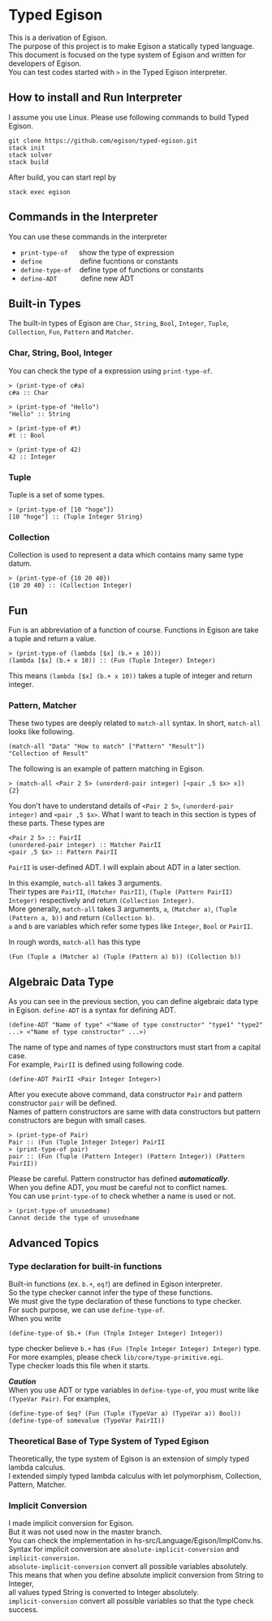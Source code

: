 # Typed Egison
This is a derivation of Egison.  
The purpose of this project is to make Egison a statically typed language.  
This document is focused on the type system of Egison and written for developers of Egison.  
You can test codes started with `>` in the Typed Egison interpreter.

## How to install and Run Interpreter
I assume you use Linux.
Please use following commands to build Typed Egison.
```
git clone https://github.com/egison/typed-egison.git
stack init
stack solver
stack build
```
After build, you can start repl by
```
stack exec egison
```
## Commands in the Interpreter
You can use these commands in the interpreter
- `print-type-of` &emsp;&nbsp;show the type of expression
- `define`&emsp;&emsp;&emsp;&emsp;&emsp;         define fucntions or constants
- `define-type-of` &nbsp;&nbsp;&nbsp;define type of functions or constants
- `define-ADT`&emsp;&emsp;&ensp;&nbsp;&nbsp;     define new ADT

## Built-in Types
The built-in types of Egison are
`Char`, `String`, `Bool`, `Integer`, `Tuple`, `Collection`, `Fun`, `Pattern` and `Matcher`.

### Char, String, Bool, Integer
You can check the type of a expression using `print-type-of`.  
```
> (print-type-of c#a)
c#a :: Char

> (print-type-of "Hello")
"Hello" :: String

> (print-type-of #t)
#t :: Bool

> (print-type-of 42)
42 :: Integer
```
### Tuple
Tuple is a set of some types.
```
> (print-type-of [10 "hoge"])
[10 "hoge"] :: (Tuple Integer String)
```

### Collection
Collection is used to represent a data which contains many same type datum.
```
> (print-type-of {10 20 40})
{10 20 40} :: (Collection Integer)
```

## Fun
Fun is an abbreviation of a function of course.
Functions in Egison are take a tuple and return a value.
```
> (print-type-of (lambda [$x] (b.+ x 10)))
(lambda [$x] (b.+ x 10)) :: (Fun (Tuple Integer) Integer)
```
This means `(lambda [$x] (b.+ x 10))` takes a tuple of integer and return integer.

### Pattern, Matcher
These two types are deeply related to `match-all` syntax.
In short, `match-all` looks like following.
```
(match-all "Data" "How to match" ["Pattern" "Result"])
"Collection of Result"
```

The following is an example of pattern matching in Egison.
```
> (match-all <Pair 2 5> (unorderd-pair integer) [<pair ,5 $x> x])
{2}
```
You don't have to understand details of `<Pair 2 5>`, `(unorderd-pair integer)` and `<pair ,5 $x>`.
What I want to teach in this section is types of these parts. These types are
```
<Pair 2 5> :: PairII
(unordered-pair integer) :: Matcher PairII
<pair ,5 $x> :: Pattern PairII
```
`PairII` is user-defined ADT. I will explain about ADT in a later section.

In this example, `match-all` takes 3 arguments.  
Their types are `PairII`, `(Matcher PairII)`, `(Tuple (Pattern PairII) Integer)` respectively and return `(Collection Integer)`.   
More generally, `match-all` takes 3 arguments, `a`, `(Matcher a)`, `(Tuple (Pattern a, b))` and return `(Collection b)`.  
 `a` and `b` are variables which refer some types like `Integer`, `Bool` or `PairII`.

In rough words, `match-all` has this type
```
(Fun (Tuple a (Matcher a) (Tuple (Pattern a) b)) (Collection b))
```

## Algebraic Data Type
As you can see in the previous section, you can define algebraic data type in Egison.
`define-ADT` is a syntax for defining ADT.
```
(define-ADT "Name of type" <"Name of type constructor" "type1" "type2" ...> <"Name of type constructor" ...>)
```

The name of type and names of type constructors must start from a capital case.  
For example, `PairII` is defined using following code.
```
(define-ADT PairII <Pair Integer Integer>)
```
After you execute above command, data constructor `Pair` and pattern constructor `pair` will be defined.   
Names of pattern constructors are same with data constructors but pattern constructors are begun with small cases.
```
> (print-type-of Pair)
Pair :: (Fun (Tuple Integer Integer) PairII
> (print-type-of pair)
pair :: (Fun (Tuple (Pattern Integer) (Pattern Integer)) (Pattern PairII))
```
Please be careful. Pattern constructor has defined ***automatically***.   
When you define ADT, you must be careful not to conflict names.   
You can use `print-type-of` to check whether a name is used or not.
```
> (print-type-of unusedname)
Cannot decide the type of unusedname
```
## Advanced Topics
### Type declaration for built-in functions
Built-in functions (ex. `b.+`, `eq?`) are defined in Egison interpreter.  
So the type checker cannot infer the type of these functions.  
We must give the type declaration of these functions to type checker.  
For such purpose, we can use `define-type-of`.  
When you write
```
(define-type-of $b.+ (Fun (Tnple Integer Integer) Integer))
```
type checker believe `b.+` has `(Fun (Tnple Integer Integer) Integer)` type.  
For more examples, please check `lib/core/type-primitive.egi`.  
Type checker loads this file when it starts.  

***Caution***  
When you use ADT or type variables in `define-type-of`, you must write like `(TypeVar Pair)`.
For examples,
```
(define-type-of $eq? (Fun (Tuple (TypeVar a) (TypeVar a)) Bool))
(define-type-of somevalue (TypeVar PairII))
```

### Theoretical Base of Type System of Typed Egison
Theoretically, the type system of Egison is an extension of simply typed lambda calculus.  
I extended simply typed lambda calculus with let polymorphism, Collection, Pattern, Matcher.

### Implicit Conversion
I made implicit conversion for Egison.  
But it was not used now in the master branch.  
You can check the implementation in hs-src/Language/Egison/ImplConv.hs.  
Syntax for implicit conversion are `absolute-implicit-conversion` and `implicit-conversion`.  
`absolute-implicit-conversion` convert all possible variables absolutely.  
This means that when you define absolute implicit conversion from String to Integer,  
all values typed String is converted to Integer absolutely.  
`implicit-conversion` convert all possible variables so that the type check success.  

